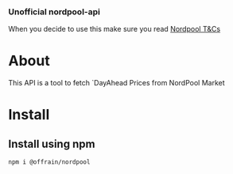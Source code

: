 ### Unofficial nordpool-api
When you decide to use this make sure you read 
[Nordpool T&Cs](https://www.nordpoolgroup.com/About-us/Terms-and-conditions-for-use/)
# About
This API is a tool to fetch `DayAhead Prices from NordPool Market
# Install
## Install using npm
`npm i @offrain/nordpool`

